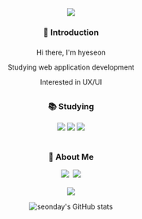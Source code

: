 <div align=center>
  <img
    src="https://capsule-render.vercel.app/api?type=waving&color=auto&height=200&section=header&text=Seonday&fontSize=80" />
</div>
<div align=center>
  <h3>🙌 Introduction</h3>
</div>
<div align=center>
  <p style='line-height: 30px'>
    Hi there, I'm hyeseon<br />
    Studying web application development<br />
    Interested in UX/UI
  </p>
</div>
<div align=center>
  <h3>📚 Studying</h3>
</div>
<div align=center>
  <img src="https://img.shields.io/badge/JavaScript-F7DF1E?style=for-the-badge&logo=JavaScript&logoColor=white" />
  <img src="https://img.shields.io/badge/CSS-1572B6?style=for-the-badge&logo=CSS3&logoColor=white" />
  <img src="https://img.shields.io/badge/React-61DAFB?style=for-the-badge&logo=React&logoColor=white" />
</div>
<br>
<div align=center>
  <h3>🌈 About Me</h3>
</div>
<div align=center>
  <a style='margin: 0 5px 0 0;' href="https://velog.io/@seonday"><img
      src="https://img.shields.io/badge/Velog-20C997?style=for-the-badge&logo=Velog&logoColor=white"></a>
  <a href="https://www.instagram.com/sseondayy"><img
      src="https://img.shields.io/badge/Instagram-D62766?style=for-the-badge&logo=Instagram&logoColor=white"></a>
  <br>
</div>
<div align=center>
  <br>
  <img src="https://github-readme-stats.vercel.app/api/top-langs/?username=seonday&layout=compact">
  
![seonday's GitHub stats](https://github-readme-stats.vercel.app/api?username=seonday&show_icons=true&theme=buefy)
